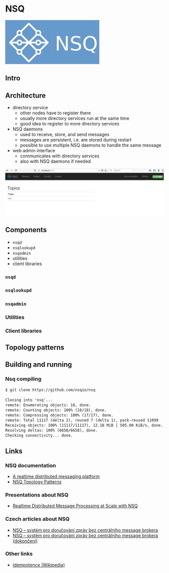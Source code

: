 # NSQ

![NSQ logo](images/NSQ_logo.png)

## Intro

## Architecture

* directory service
    - other nodes have to register there
    - usually more directory services run at the same time
    - good idea to register to more directory services
* NSQ daemons
    - used to receive, store, and send messages
    - messages are persistent, i.e. are stored during restart
    - possible to use multiple NSQ daemons to handle the same message
* web admin interface
    - communicates with directory services
    - also with NSQ daemons if needed

![NSQ web admin interface](images/NSQ_1.png)

## Components

* `nsqd`
* `nsqlookupd`
* `nsqadmin`
* utilities
* client libraries

### `nsqd`

### `nsqlookupd`

### `nsqadmin`

### Utilities

### Client libraries

## Topology patterns

## Building and running

### Nsq compiling

```
$ git clone https://github.com/nsqio/nsq
 
Cloning into 'nsq'...
remote: Enumerating objects: 18, done.
remote: Counting objects: 100% (18/18), done.
remote: Compressing objects: 100% (17/17), done.
remote: Total 11117 (delta 2), reused 7 (delta 1), pack-reused 11099
Receiving objects: 100% (11117/11117), 12.18 MiB | 505.00 KiB/s, done.
Resolving deltas: 100% (6658/6658), done.
Checking connectivity... done.
```

## Links

### NSQ documentation

* [A realtime distributed messaging platform](https://nsq.io/)
* [NSQ Topology Patterns](https://nsq.io/deployment/topology_patterns.html)

### Presentations about NSQ

* [Realtime Distributed Message Processing at Scale with NSQ](https://www.youtube.com/watch?v=IkU8JsxdCAM)

### Czech articles about NSQ

* [NSQ – systém pro doručování zpráv bez centrálního message brokera](https://www.root.cz/clanky/nsq-system-pro-dorucovani-zprav-bez-centralniho-message-brokera/)
* [NSQ – systém pro doručování zpráv bez centrálního message brokera (dokončení)](https://www.root.cz/clanky/nsq-system-pro-dorucovani-zprav-bez-centralniho-message-brokera-dokonceni/)

### Other links

* [Idempotence (Wikipedia)](https://en.wikipedia.org/wiki/Idempotence)
